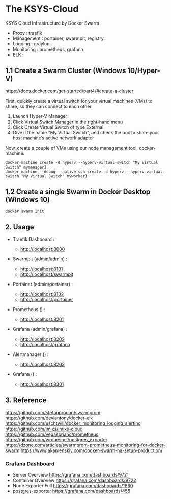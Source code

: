 # The KSYS-Cloud
KSYS Cloud Infrastructure by Docker Swarm
- Proxy : traefik
- Management : portainer, swarmpit, registry
- Logging : graylog
- Monitoring : prometheus, grafana
- ELK : 

## 1.1 Create a Swarm Cluster (Windows 10/Hyper-V)
https://docs.docker.com/get-started/part4/#create-a-cluster

First, quickly create a virtual switch for your virtual machines (VMs) to share, so they can connect to each other.
1. Launch Hyper-V Manager
2. Click Virtual Switch Manager in the right-hand menu
3. Click Create Virtual Switch of type External
4. Give it the name "My Virtual Switch", and check the box to share your host machine’s active network adapter

Now, create a couple of VMs using our node management tool, docker-machine:
```
docker-machine create -d hyperv --hyperv-virtual-switch "My Virtual Switch" mymanager1
docker-machine --debug --native-ssh create -d hyperv --hyperv-virtual-switch "My Virtual Switch" myworker1
```
## 1.2 Create a single Swarm in Docker Desktop (Windows 10)
```
docker swarm init
```

## 2. Usage
* Traefik Dashboard : 
  * [http://localhost:8000](http://localhost:8000)

* Swarmpit (admin/admin) : 
  * [http://localhost:8101](http://localhost:8101)
  * [http://localhost/swarmpit](http://localhost/swarmpit)

* Portainer (admin/portainer) : 
  * [http://localhost:8102](http://localhost:8102)
  * [http://localhost/portainer](http://localhost/portainer)

* Prometheus () : 
  * [http://localhost:8201](http://localhost:8201)

* Grafana (admin/grafana) : 
  * [http://localhost:8202](http://localhost:8202)
  * [http://localhost/grafana](http://localhost/grafana)

* Alertmanager () : 
  * [http://localhost:8203](http://localhost:8203)

* Grafana () : 
  * [http://localhost:8301](http://localhost:8301)


## 3. Reference
https://github.com/stefanprodan/swarmprom
https://github.com/deviantony/docker-elk
https://github.com/uschtwill/docker_monitoring_logging_alerting
https://github.com/imixs/imixs-cloud
https://github.com/vegasbrianc/prometheus
https://github.com/wrouesnel/postgres_exporter
https://dzone.com/articles/swarmprom-prometheus-monitoring-for-docker-swarm
https://www.akamenskiy.com/docker-swarm-ha-setup-production/

### Grafana Dashboard
* Server Overview
https://grafana.com/dashboards/9721
* Container Overview
https://grafana.com/dashboards/9722
* Node Exporter Full
https://grafana.com/dashboards/1860
* postgres-exporter
https://grafana.com/dashboards/455

